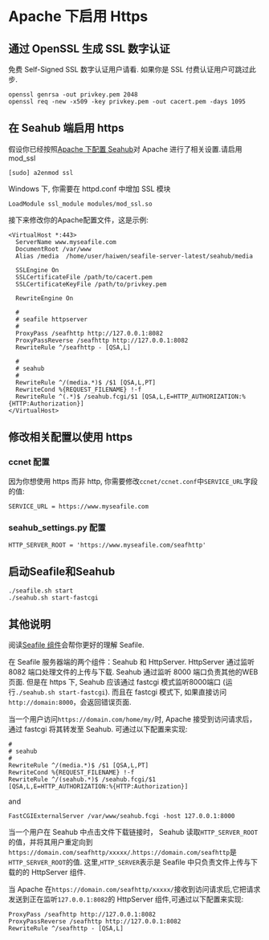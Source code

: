 # Apache 下启用 Https

通过 OpenSSL 生成 SSL 数字认证
------------------------------

免费 Self-Signed SSL 数字认证用户请看. 如果你是 SSL
付费认证用户可跳过此步.

    openssl genrsa -out privkey.pem 2048
    openssl req -new -x509 -key privkey.pem -out cacert.pem -days 1095

在 Seahub 端启用 https
----------------------

假设你已经按照[Apache 下配置 Seahub](deploy_with_apache.md)对 Apache 进行了相关设置.请启用 mod\_ssl

    [sudo] a2enmod ssl

Windows 下, 你需要在 httpd.conf 中增加 SSL 模块

    LoadModule ssl_module modules/mod_ssl.so

接下来修改你的Apache配置文件，这是示例:

    <VirtualHost *:443>
      ServerName www.myseafile.com
      DocumentRoot /var/www
      Alias /media  /home/user/haiwen/seafile-server-latest/seahub/media

      SSLEngine On 
      SSLCertificateFile /path/to/cacert.pem
      SSLCertificateKeyFile /path/to/privkey.pem

      RewriteEngine On

      #
      # seafile httpserver
      #
      ProxyPass /seafhttp http://127.0.0.1:8082
      ProxyPassReverse /seafhttp http://127.0.0.1:8082
      RewriteRule ^/seafhttp - [QSA,L]

      #
      # seahub
      #
      RewriteRule ^/(media.*)$ /$1 [QSA,L,PT]
      RewriteCond %{REQUEST_FILENAME} !-f
      RewriteRule ^(.*)$ /seahub.fcgi/$1 [QSA,L,E=HTTP_AUTHORIZATION:%{HTTP:Authorization}]
    </VirtualHost>

修改相关配置以使用 https
------------------------

### ccnet 配置

因为你想使用 https 而非 http,
你需要修改`ccnet/ccnet.conf`中`SERVICE_URL`字段的值:

    SERVICE_URL = https://www.myseafile.com

### seahub\_settings.py 配置

    HTTP_SERVER_ROOT = 'https://www.myseafile.com/seafhttp'

启动Seafile和Seahub
-------------------

    ./seafile.sh start
    ./seahub.sh start-fastcgi

其他说明
--------

阅读[Seafile 组件](../overview/components.md)会帮你更好的理解 Seafile.

在 Seafile 服务器端的两个组件：Seahub 和 HttpServer. HttpServer 通过监听 8082 端口处理文件的上传与下载. Seahub 通过监听 8000 端口负责其他的WEB页面. 但是在 https 下, Seahub 应该通过 fastcgi 模式监听8000端口 (运行`./seahub.sh start-fastcgi`). 而且在 fastcgi 模式下, 如果直接访问`http://domain:8000`，会返回错误页面.

当一个用户访问`https://domain.com/home/my/`时, Apache 接受到访问请求后，通过 fastcgi 将其转发至 Seahub. 可通过以下配置来实现:

    #
    # seahub
    #
    RewriteRule ^/(media.*)$ /$1 [QSA,L,PT]
    RewriteCond %{REQUEST_FILENAME} !-f
    RewriteRule ^/(seahub.*)$ /seahub.fcgi/$1 [QSA,L,E=HTTP_AUTHORIZATION:%{HTTP:Authorization}]

and

    FastCGIExternalServer /var/www/seahub.fcgi -host 127.0.0.1:8000

当一个用户在 Seahub 中点击文件下载链接时， Seahub 读取`HTTP_SERVER_ROOT`的值，并将其用户重定向到`https://domain.com/seafhttp/xxxxx/`.`https://domain.com/seafhttp`是`HTTP_SERVER_ROOT`的值. 这里,`HTTP_SERVER`表示是 Seafile 中只负责文件上传与下载的的 HttpServer 组件.

当 Apache 在`https://domain.com/seafhttp/xxxxx/`接收到访问请求后,它把请求发送到正在监听`127.0.0.1:8082`的 HttpServer 组件,可通过以下配置来实现:

    ProxyPass /seafhttp http://127.0.0.1:8082
    ProxyPassReverse /seafhttp http://127.0.0.1:8082
    RewriteRule ^/seafhttp - [QSA,L]

